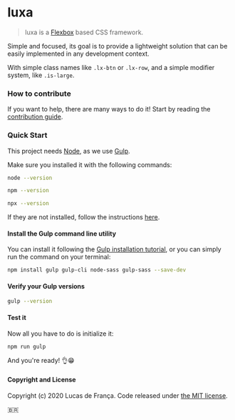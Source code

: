 # luxa

> luxa is a [Flexbox](https://developer.mozilla.org/en-US/docs/Web/CSS/CSS_Flexible_Box_Layout/Using_CSS_flexible_boxes) based CSS framework.

Simple and focused, its goal is to provide a lightweight solution that can be easily implemented in any development context.

With simple class names like `.lx-btn` or `.lx-row`, and a simple modifier system, like `.is-large`.

### How to contribute

If you want to help, there are many ways to do it! Start by reading the [contribution guide](https://github.com/luxonauta/luxa/blob/master/contributing.md).

### Quick Start

This project needs [Node](https://nodejs.org/en/), as we use [Gulp](https://gulpjs.com/).

Make sure you installed it with the following commands:

```sh
node --version
```

```sh
npm --version
```

```sh
npx --version
```

If they are not installed, follow the instructions [here](https://nodejs.org/en/).

#### Install the Gulp command line utility

You can install it following the [Gulp installation tutorial](https://gulpjs.com/docs/en/getting-started/quick-start), or you can simply run the command on your terminal:

```sh
npm install gulp gulp-cli node-sass gulp-sass --save-dev
```

#### Verify your Gulp versions

```sh
gulp --version
```
#### Test it

Now all you have to do is initialize it:

```sh
npm run gulp
```

And you're ready! :ok_hand::grin:

#### Copyright and License

Copyright (c) 2020 Lucas de França. Code released under [the MIT license](https://github.com/luxonauta/luxa/blob/master/LICENSE).

:brazil: